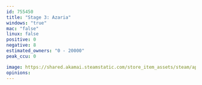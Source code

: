 ```yaml
---
id: 755450
title: "Stage 3: Azaria"
windows: "true"
mac: "false"
linux: false
positive: 0
negative: 8
estimated_owners: "0 - 20000"
peak_ccu: 0

image: https://shared.akamai.steamstatic.com/store_item_assets/steam/apps/755450/header.jpg?t=1527948612
opinions:
---
```


